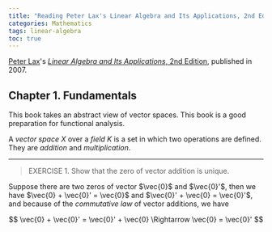 ```yaml
---
title: "Reading Peter Lax's Linear Algebra and Its Applications, 2nd Edition"
categories: Mathematics
tags: linear-algebra
toc: true
---
```


[Peter Lax](https://en.wikipedia.org/wiki/Peter_Lax)'s [*Linear Algebra and Its Applications*, 2nd Edition](https://www.amazon.com/dp/0471751561), published in 2007.

## Chapter 1. Fundamentals

This book takes an abstract view of vector spaces. This book is a good preparation for functional analysis.

A *vector space X* over a *field K* is a set in which two operations are defined. They are *addition* and *multiplication*.

-------

> EXERCISE 1. Show that the zero of vector addition is unique.

Suppose there are two zeros of vector $\vec{0}$ and $\vec{0}'$, then we have $\vec{0} + \vec{0}' = \vec{0}$ and $\vec{0}' + \vec{0} = \vec{0}'$, and because of the *commutative law* of vector additions, we have

$$
\vec{0} + \vec{0}' = \vec{0}' + \vec{0} \Rightarrow \vec{0} = \vec{0}'
$$

